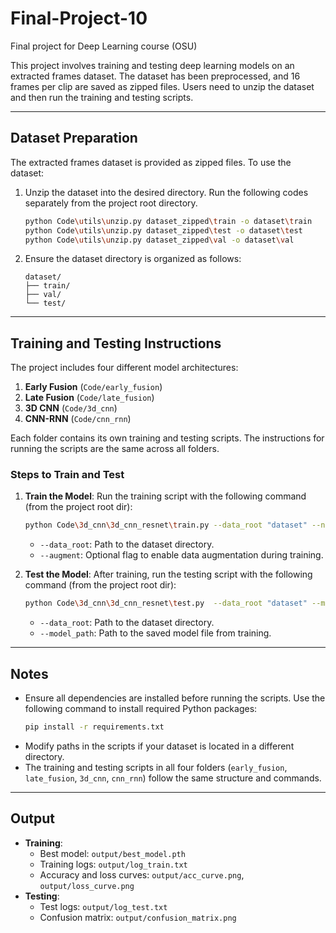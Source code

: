 # Final-Project-10
Final project for Deep Learning course (OSU)

This project involves training and testing deep learning models on an extracted frames dataset. The dataset has been preprocessed, and 16 frames per clip are saved as zipped files. Users need to unzip the dataset and then run the training and testing scripts.

---

## Dataset Preparation
The extracted frames dataset is provided as zipped files. To use the dataset:
1. Unzip the dataset into the desired directory. Run the following codes separately from the project root directory.
   ```bash
   python Code\utils\unzip.py dataset_zipped\train -o dataset\train 
   python Code\utils\unzip.py dataset_zipped\test -o dataset\test 
   python Code\utils\unzip.py dataset_zipped\val -o dataset\val 
   ```
2. Ensure the dataset directory is organized as follows:
   ```
   dataset/
   ├── train/
   ├── val/
   └── test/
   ```

---

## Training and Testing Instructions
The project includes four different model architectures:
1. **Early Fusion** (`Code/early_fusion`)
2. **Late Fusion** (`Code/late_fusion`)
3. **3D CNN** (`Code/3d_cnn`)
4. **CNN-RNN** (`Code/cnn_rnn`)

Each folder contains its own training and testing scripts. The instructions for running the scripts are the same across all folders.

### Steps to Train and Test
1. **Train the Model**:
   Run the training script with the following command (from the project root dir):
   ```bash
   python Code\3d_cnn\3d_cnn_resnet\train.py --data_root "dataset" --num_frames 10 --epochs 100 --patience 20 --batch_size 16 --num_workers 0 --out_dir "Code\3d_cnn\3d_cnn_resnet\results\frames_10\augment" --augment
   ```
   - `--data_root`: Path to the dataset directory.
   - `--augment`: Optional flag to enable data augmentation during training.

2. **Test the Model**:
   After training, run the testing script with the following command (from the project root dir):
   ```bash
   python Code\3d_cnn\3d_cnn_resnet\test.py  --data_root "dataset" --model_path "Code\3d_cnn\3d_cnn_resnet\results\frames_10\augment\best_model.pth" --num_frames 10 --batch_size 16 --out_dir "Code\3d_cnn\3d_cnn_resnet\results\frames_10\augment"
   ```
   - `--data_root`: Path to the dataset directory.
   - `--model_path`: Path to the saved model file from training.

---

## Notes
- Ensure all dependencies are installed before running the scripts. Use the following command to install required Python packages:
  ```bash
  pip install -r requirements.txt
  ```
- Modify paths in the scripts if your dataset is located in a different directory.
- The training and testing scripts in all four folders (`early_fusion`, `late_fusion`, `3d_cnn`, `cnn_rnn`) follow the same structure and commands.

---

## Output
- **Training**:
  - Best model: `output/best_model.pth`
  - Training logs: `output/log_train.txt`
  - Accuracy and loss curves: `output/acc_curve.png`, `output/loss_curve.png`
- **Testing**:
  - Test logs: `output/log_test.txt`
  - Confusion matrix: `output/confusion_matrix.png`